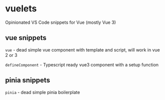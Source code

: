 # vuelets
Opinionated VS Code snippets for Vue (mostly Vue 3)

## vue snippets
`vue` - dead simple vue component with template and script, will work in vue 2 or 3

`defineComponent` - Typescript ready vue3 component with a setup function

## pinia snippets
`pinia` - dead simple pinia boilerplate 